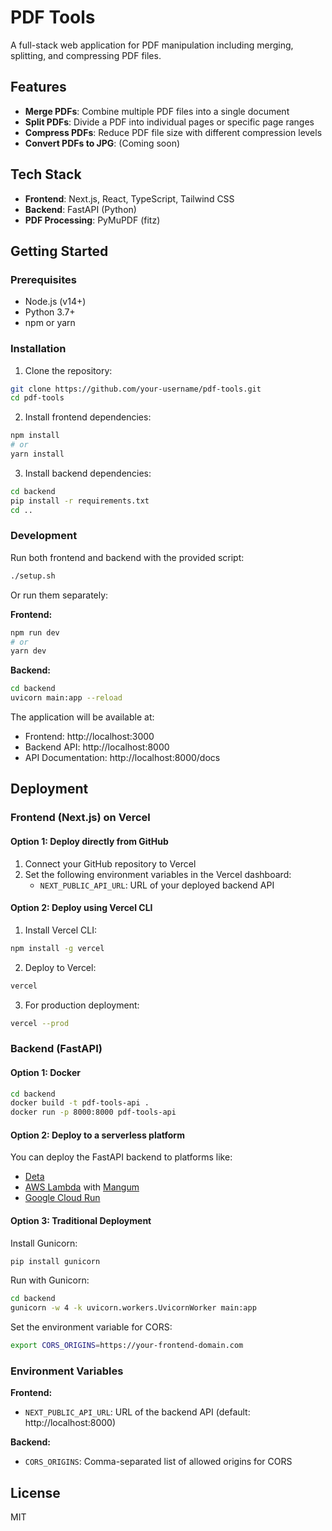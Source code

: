 # PDF Tools

A full-stack web application for PDF manipulation including merging, splitting, and compressing PDF files.

## Features

- **Merge PDFs**: Combine multiple PDF files into a single document
- **Split PDFs**: Divide a PDF into individual pages or specific page ranges
- **Compress PDFs**: Reduce PDF file size with different compression levels
- **Convert PDFs to JPG**: (Coming soon)

## Tech Stack

- **Frontend**: Next.js, React, TypeScript, Tailwind CSS
- **Backend**: FastAPI (Python)
- **PDF Processing**: PyMuPDF (fitz)

## Getting Started

### Prerequisites

- Node.js (v14+)
- Python 3.7+
- npm or yarn

### Installation

1. Clone the repository:
```bash
git clone https://github.com/your-username/pdf-tools.git
cd pdf-tools
```

2. Install frontend dependencies:
```bash
npm install
# or
yarn install
```

3. Install backend dependencies:
```bash
cd backend
pip install -r requirements.txt
cd ..
```

### Development

Run both frontend and backend with the provided script:
```bash
./setup.sh
```

Or run them separately:

**Frontend:**
```bash
npm run dev
# or
yarn dev
```

**Backend:**
```bash
cd backend
uvicorn main:app --reload
```

The application will be available at:
- Frontend: http://localhost:3000
- Backend API: http://localhost:8000
- API Documentation: http://localhost:8000/docs

## Deployment

### Frontend (Next.js) on Vercel

#### Option 1: Deploy directly from GitHub

1. Connect your GitHub repository to Vercel
2. Set the following environment variables in the Vercel dashboard:
   - `NEXT_PUBLIC_API_URL`: URL of your deployed backend API

#### Option 2: Deploy using Vercel CLI

1. Install Vercel CLI:
```bash
npm install -g vercel
```

2. Deploy to Vercel:
```bash
vercel
```

3. For production deployment:
```bash
vercel --prod
```

### Backend (FastAPI)

#### Option 1: Docker

```bash
cd backend
docker build -t pdf-tools-api .
docker run -p 8000:8000 pdf-tools-api
```

#### Option 2: Deploy to a serverless platform

You can deploy the FastAPI backend to platforms like:
- [Deta](https://www.deta.sh/)
- [AWS Lambda](https://aws.amazon.com/lambda/) with [Mangum](https://github.com/jordaneremieff/mangum)
- [Google Cloud Run](https://cloud.google.com/run)

#### Option 3: Traditional Deployment

Install Gunicorn:
```bash
pip install gunicorn
```

Run with Gunicorn:
```bash
cd backend
gunicorn -w 4 -k uvicorn.workers.UvicornWorker main:app
```

Set the environment variable for CORS:
```bash
export CORS_ORIGINS=https://your-frontend-domain.com
```

### Environment Variables

**Frontend:**
- `NEXT_PUBLIC_API_URL`: URL of the backend API (default: http://localhost:8000)

**Backend:**
- `CORS_ORIGINS`: Comma-separated list of allowed origins for CORS

## License

MIT